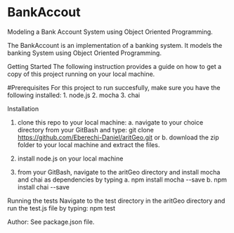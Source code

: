 # BankAccout
Modeling a Bank Account System using Object Oriented Programming.

The BankAccount is an implementation of a banking system. It models the banking System using Object Oriented Programming.

Getting Started
The following instruction provides a guide on how to get a copy of this project running on your local machine.

#Prerequisites
For this project to run succesfully, make sure you have the following installed:
	1. node.js
	2. mocha
	3. chai

Installation
1. clone this repo to your local machine:
	a. navigate to your choice directory from your GitBash and type:
		git clone https://github.com/Eberechi-Daniel/aritGeo.git or
	b. download the zip folder to your local machine and extract the files.

2. install node.js on your local machine

3. from your GitBash, navigate to the aritGeo directory and install mocha and chai as dependencies by typing
	a. npm install mocha --save 
	b. npm install chai --save

Running the tests
Navigate to the test directory in the aritGeo directory and run the test.js file by typing:
	npm test

Author:
See package.json file. 
